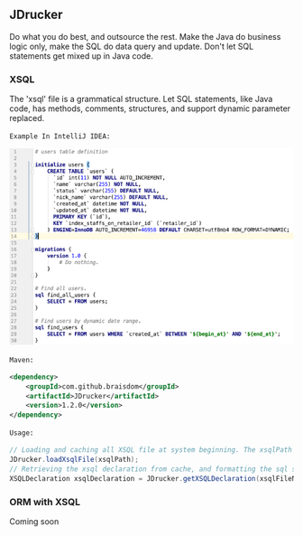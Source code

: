 ## JDrucker
Do what you do best, and outsource the rest. Make the Java do business logic only, make the SQL do data query and update. Don't let SQL statements get mixed up in Java code.

### XSQL
The 'xsql' file is a grammatical structure. Let SQL statements, like Java code, has methods, comments, structures, and support dynamic parameter replaced.

`Example In IntelliJ IDEA:`

![](https://raw.githubusercontent.com/braisdom/JDrucker/master/JDrucker/images/1.png)

`Maven:`
```xml
<dependency>
    <groupId>com.github.braisdom</groupId>
    <artifactId>JDrucker</artifactId>
    <version>1.2.0</version>
</dependency>
```

`Usage:`
```java
// Loading and caching all XSQL file at system beginning. The xsqlPath is resources path of application
JDrucker.loadXsqlFile(xsqlPath);
// Retrieving the xsql declaration from cache, and formatting the sql statment
XSQLDeclaration xsqlDeclaration = JDrucker.getXSQLDeclaration(xsqlFileName)
```

### ORM with XSQL
Coming soon
